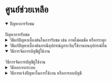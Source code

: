 <!-- ---
title: 'help'
description: 'meta description of the page'
--- -->
# ศูนย์ช่วยเหลือ

<details open>
    <summary>ปัญหาการรับชม</summary>
    <br>
    ปัญหาการรับชม
        <details>
            <summary>วิธีแก้ปัญหาเบื้องต้นในการรับชม เช่น ภาพไม่คมชัด หรือกระตุก</summary>
            <br>
            เช็คสัญญาณอินเทอร์เน็ตของคุณ
        </details>
        <details>
            <summary>วิธีแก้ปัญหาเบื้องต้นกรณีอุปกรณ์ถูกระงับ/ใช้งานบนอุปกรณ์อื่น</summary>
            <br>
            ตามเงื่อนไขการสมัคร ผู้ใช้งานสามารถรับชมได้ครั้งละ 1 อุปกรณ์เท่านั้น หากอุปกรณ์ถูกระงับ กรุณารอ 15 นาที ระบบจะปลดล็อกอัตโนมัติ หากหลังจาก 15 นาทีแล้ว ยังไม่สามารถใช้งานได้ กรุณารีสตาร์ทอุปกรณ์ที่ใช้งานใหม่อีกครั้ง
        </details>
</details>

<details open>
    <summary>วิธีการจัดการบัญชีผู้ใช้งาน</summary>
    <br>
    วิธีการจัดการบัญชีผู้ใช้งาน
        <details>
            <summary>วิธีออกจากระบบ</summary>
            <br>
            1. เลือกเมนูโปรไฟล์ (มุมบนขวามือ)
            2. เลือกเมนู ออกจากระบบ
        </details>
        <details>
            <summary>วิธีการแจ้งปัญหาในการใช้งาน หรือการลบบัญชี</summary>
            <br>
            กรณีมีปัญหาในการใช้งาน หรือต้องการลบบัญชีกรุณาติดต่อ Help Center 
            (E-mail: 65070242@kmitl.ac.th โทร.: 012-345-6789)
        </details>
</details>

